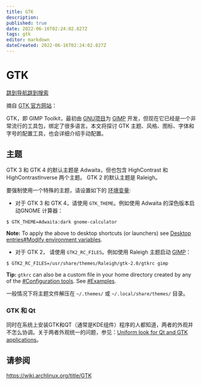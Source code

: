 ```yaml
---
title: GTK
description: 
published: true
date: 2022-06-16T02:24:02.827Z
tags: gtk
editor: markdown
dateCreated: 2022-06-16T02:24:02.827Z
---
```


# GTK

[跳到导航](http://old.deepin.wiki/index.php?title=GTK#mw-head)[跳到搜索](http://old.deepin.wiki/index.php?title=GTK#searchInput)

摘自 [GTK 官方网站](https://www.gtk.org/)：



GTK，即 GIMP Toolkit，最初由 [GNU项目](http://old.deepin.wiki/index.php?title=GNU_Project&action=edit&redlink=1)为 [GIMP](http://old.deepin.wiki/index.php?title=GIMP&action=edit&redlink=1) 开发，但现在它已经是一个非常流行的工具包，绑定了很多语言。本文将探讨 GTK 主题、风格、图标、字体和字号的配置工具，也会详细介绍手动配置。



## 主题

GTK 3 和 GTK 4 的默认主题是 Adwaita，但也包含 HighContrast 和 HighContrastInverse 两个主题。 GTK 2 的默认主题是 Raleigh。

要强制使用一个特殊的主题，请设置如下的 [环境变量](http://old.deepin.wiki/index.php?title=环境变量):

- 对于 GTK 3 和 GTK 4，请使用 `GTK_THEME`。例如使用 Adwaita 的深色版本启动GNOME 计算器：

```
$ GTK_THEME=Adwaita:dark gnome-calculator
```

**Note:** To apply the above to desktop shortcuts (or launchers) see [Desktop entries#Modify environment variables](http://old.deepin.wiki/index.php?title=Desktop_entries&action=edit&redlink=1).

- 对于 GTK 2， 请使用 `GTK2_RC_FILES`。例如使用 Raleigh 主题启动 [GIMP](http://old.deepin.wiki/index.php?title=GIMP&action=edit&redlink=1)：

```
$ GTK2_RC_FILES=/usr/share/themes/Raleigh/gtk-2.0/gtkrc gimp
```

**Tip:** `gtkrc` can also be a custom file in your home directory created by any of the [#Configuration tools](http://old.deepin.wiki/index.php?title=GTK#Configuration_tools). See [#Examples](http://old.deepin.wiki/index.php?title=GTK#Examples).

一般情况下将主题文件解压在 `~/.themes/` 或 `~/.local/share/themes/` 目录。

### GTK 和 Qt

同时在系统上安装GTK和QT（通常是KDE组件）程序的人都知道，两者的外观并不怎么协调。关于两者外观统一的问题，参见：[Uniform look for Qt and GTK applications](http://old.deepin.wiki/index.php?title=Uniform_look_for_Qt_and_GTK_applications&action=edit&redlink=1)。

## 请参阅

https://wiki.archlinux.org/title/GTK